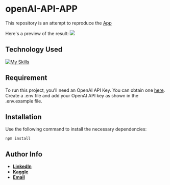 # openAI-API-APP

This repository is an attempt to reproduce the [App](https://www.reddit.com/r/ChatGPT/comments/11jg7rf/i_made_a_web_building_tool_powered_by_openais/)

Here's a preview of the result:
![](assets/video.gif)


## Technology Used 

[![My Skills](https://skillicons.dev/icons?i=js,css,nodejs,react,vscode,redux)](https://skillicons.dev) 


## Requirement

To run this project, you'll need an OpenAI API Key. You can obtain one [here](https://platform.openai.com/account/api-keys). Create a .env file and add your OpenAI API key as shown in the .env.example file. 

## Installation
Use the following command to install the necessary dependencies:
```
npm install
```


## Author Info
- [**LinkedIn**](https://www.linkedin.com/in/liubov-sobolevskaya/)
- [**Kaggle**](https://www.kaggle.com/lyubovsobolevskaya)
- [**Email**](mailto:lubava39@gmail.com)
